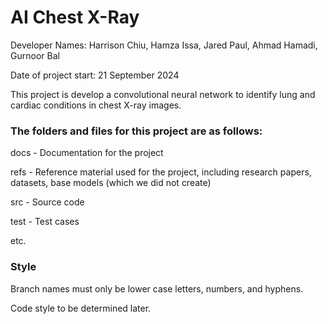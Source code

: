 # AI Chest X-Ray 

Developer Names: Harrison Chiu, Hamza Issa, Jared Paul, Ahmad Hamadi, Gurnoor Bal

Date of project start: 21 September 2024

This project is develop a convolutional neural network to identify lung and cardiac conditions in chest X-ray images.


### The folders and files for this project are as follows:

docs - Documentation for the project

refs - Reference material used for the project, including research papers, datasets, base models (which we did not create)

src - Source code

test - Test cases

etc.


### Style

Branch names must only be lower case letters, numbers, and hyphens. 

Code style to be determined later.
